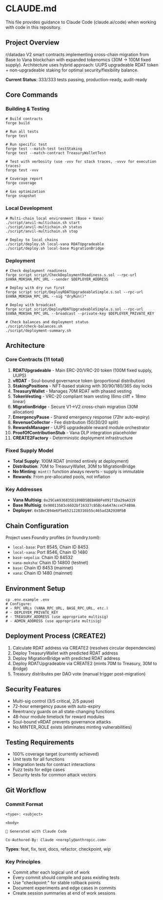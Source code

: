 # CLAUDE.md

This file provides guidance to Claude Code (claude.ai/code) when working with code in this repository.

## Project Overview

r/datadao V2 smart contracts implementing cross-chain migration from Base to Vana blockchain with expanded tokenomics (30M → 100M fixed supply). Architecture uses hybrid approach: UUPS upgradeable RDAT token + non-upgradeable staking for optimal security/flexibility balance.

**Current Status**: 333/333 tests passing, production-ready, audit-ready

## Core Commands

### Building & Testing
```shell
# Build contracts
forge build

# Run all tests  
forge test

# Run specific test
forge test --match-test testStaking
forge test --match-contract TreasuryWalletTest

# Test with verbosity (use -vvv for stack traces, -vvvv for execution traces)
forge test -vvv

# Coverage report
forge coverage

# Gas optimization
forge snapshot
```

### Local Development
```shell
# Multi-chain local environment (Base + Vana)
./script/anvil-multichain.sh start
./script/anvil-multichain.sh status
./script/anvil-multichain.sh stop

# Deploy to local chains
./script/deploy.sh local-vana RDATUpgradeable
./script/deploy.sh local-base MigrationBridge
```

### Deployment
```shell
# Check deployment readiness
forge script script/CheckDeploymentReadiness.s.sol --rpc-url $VANA_MOKSHA_RPC_URL --sender $DEPLOYER_ADDRESS

# Deploy with dry run first
forge script script/DeployRDATUpgradeableSimple.s.sol --rpc-url $VANA_MOKSHA_RPC_URL --sig "dryRun()"

# Deploy with broadcast
forge script script/DeployRDATUpgradeableSimple.s.sol --rpc-url $VANA_MOKSHA_RPC_URL --broadcast --private-key $DEPLOYER_PRIVATE_KEY

# Check balances and deployment status
./script/check-balances.sh
./script/deployment-summary.sh
```

## Architecture

### Core Contracts (11 total)
1. **RDATUpgradeable** - Main ERC-20/VRC-20 token (100M fixed supply, UUPS)
2. **vRDAT** - Soul-bound governance token (proportional distribution)
3. **StakingPositions** - NFT-based staking with 30/90/180/365 day locks
4. **TreasuryWallet** - Manages 70M RDAT with phased vesting
5. **TokenVesting** - VRC-20 compliant team vesting (6mo cliff + 18mo linear)
6. **MigrationBridge** - Secure V1→V2 cross-chain migration (30M allocation)
7. **EmergencyPause** - Shared emergency response (72hr auto-expiry)
8. **RevenueCollector** - Fee distribution (50/30/20 split)
9. **RewardsManager** - UUPS upgradeable reward module orchestrator
10. **ProofOfContributionStub** - Vana DLP integration placeholder
11. **CREATE2Factory** - Deterministic deployment infrastructure

### Fixed Supply Model
- **Total Supply**: 100M RDAT (minted entirely at deployment)
- **Distribution**: 70M to TreasuryWallet, 30M to MigrationBridge
- **No Minting**: `mint()` function always reverts - supply is immutable
- **Rewards**: From pre-allocated pools, not inflation

### Key Addresses
- **Vana Multisig**: `0x29CeA936835D189BD5BEBA80Fe091f1Da29aA319`
- **Base Multisig**: `0x90013583c66D2bf16327cB5Bc4a647AcceCF4B9A`
- **Deployer**: `0x58eCB94e6F5e6521228316b55c465ad2A2938FbB`

## Chain Configuration

Project uses Foundry profiles (in foundry.toml):
- `local-base`: Port 8545, Chain ID 8453
- `local-vana`: Port 8546, Chain ID 1480
- `base-sepolia`: Chain ID 84532
- `vana-moksha`: Chain ID 14800 (testnet)
- `base`: Chain ID 8453 (mainnet)
- `vana`: Chain ID 1480 (mainnet)

## Environment Setup
```shell
cp .env.example .env
# Configure:
# - RPC URLs (VANA_RPC_URL, BASE_RPC_URL, etc.)
# - DEPLOYER_PRIVATE_KEY
# - TREASURY_ADDRESS (use appropriate multisig)
# - ADMIN_ADDRESS (use appropriate multisig)
```

## Deployment Process (CREATE2)

1. Calculate RDAT address via CREATE2 (resolves circular dependencies)
2. Deploy TreasuryWallet with predicted RDAT address
3. Deploy MigrationBridge with predicted RDAT address  
4. Deploy RDATUpgradeable via CREATE2 (mints 70M to Treasury, 30M to Bridge)
5. Treasury distributes per DAO vote (manual trigger post-migration)

## Security Features
- Multi-sig control (3/5 critical, 2/5 pause)
- 72-hour emergency pause with auto-expiry
- Reentrancy guards on all state-changing functions
- 48-hour module timelock for reward modules
- Soul-bound vRDAT prevents governance attacks
- No MINTER_ROLE exists (eliminates minting vulnerabilities)

## Testing Requirements
- 100% coverage target (currently achieved)
- Unit tests for all functions
- Integration tests for contract interactions
- Fuzz tests for edge cases
- Security tests for common attack vectors

## Git Workflow

### Commit Format
```
<type>: <subject>

<body>

🤖 Generated with Claude Code

Co-Authored-By: Claude <noreply@anthropic.com>
```

**Types**: feat, fix, test, docs, refactor, checkpoint, wip

### Key Principles
- Commit after each logical unit of work
- Every commit should compile and pass existing tests
- Use "checkpoint:" for stable rollback points
- Document experiments and edge cases in commits
- Create session summaries at end of work sessions
